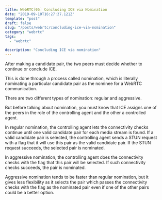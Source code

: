 ```yaml
---
title: WebRTC[05] Concluding ICE via Nomination
date: "2019-09-10T16:27:37.121Z"
template: "post"
draft: false
slug: "/posts/webrtc/concluding-ice-via-nomination"
category: "webrtc"
tags:
  - "webrtc"

description: "Concluding ICE via nomination"
---
```


After making a candidate pair, the two peers must decide whether to continue or conclude ICE.

This is done through a process called nomination, which is literally nominating a particular candidate pair as the nominee for a WebRTC communication.

There are two different types of nomination: regular and aggressive.

But before talking about nomination, you must know that ICE assigns one of the peers in the role of the controlling agent and the other a controlled agent.

In regular nomination, the controlling agent lets the connectivity checks continue until one valid candidate pair for each media stream is found. If a valid candidate pair is selected, the controlling agent sends a STUN request with a flag that it will use this pair as the valid candidate pair. If the STUN request succeeds, the selected pair is nominated.

In aggressive nomination, the controlling agent does the connectivity checks with the flag that this pair will be selected. If such connectivity checks succeeds, the pair is nominated.

Aggressive nomination tends to be faster than regular nomination, but it gives less flexibility as it selects the pair which passes the connectivity checks with the flag as the nominated pair even if one of the other pairs could be a better option.
